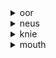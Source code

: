 <details><summary>oor</summary>ear</details>
<details><summary>neus</summary>nose</details>
<details><summary>knie</summary>knee<blockquote>pronounce karar somoy "ka" diye awaz ta hobe</blockquote></details>
<details><summary>mouth</summary>mond</details>
